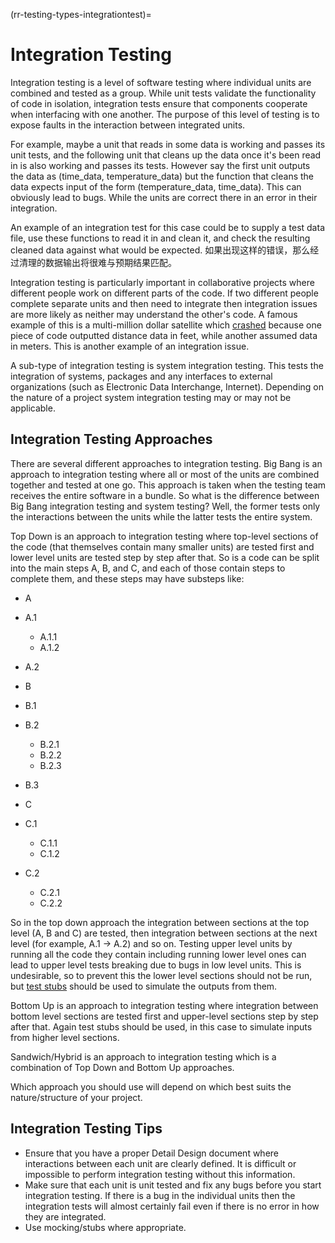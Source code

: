 (rr-testing-types-integrationtest)=
# Integration Testing

Integration testing is a level of software testing where individual units are combined and tested as a group. While unit tests validate the functionality of code in isolation, integration tests ensure that components cooperate when interfacing with one another. The purpose of this level of testing is to expose faults in the interaction between integrated units.

For example, maybe a unit that reads in some data is working and passes its unit tests, and the following unit that cleans up the data once it's been read in is also working and passes its tests. However say the first unit outputs the data as (time_data, temperature_data) but the function that cleans the data expects input of the form (temperature_data, time_data). This can obviously lead to bugs. While the units are correct there in an error in their integration.

An example of an integration test for this case could be to supply a test data file, use these functions to read it in and clean it, and check the resulting cleaned data against what would be expected. 如果出现这样的错误，那么经过清理的数据输出将很难与预期结果匹配。

Integration testing is particularly important in collaborative projects where different people work on different parts of the code. If two different people complete separate units and then need to integrate then integration issues are more likely as neither may understand the other's code. A famous example of this is a multi-million dollar satellite which [crashed](https://en.wikipedia.org/wiki/Mars_Climate_Orbiter) because one piece of code outputted distance data in feet, while another assumed data in meters. This is another example of an integration issue.

A sub-type of integration testing is system integration testing. This tests the integration of systems, packages and any interfaces to external organizations (such as Electronic Data Interchange, Internet). Depending on the nature of a project system integration testing may or may not be applicable.

## Integration Testing Approaches

There are several different approaches to integration testing. Big Bang is an approach to integration testing where all or most of the units are combined together and tested at one go. This approach is taken when the testing team receives the entire software in a bundle. So what is the difference between Big Bang integration testing and system testing? Well, the former tests only the interactions between the units while the latter tests the entire system.

Top Down is an approach to integration testing where top-level sections of the code (that themselves contain many smaller units) are tested first and lower level units are tested step by step after that. So is a code can be split into the main steps A, B, and C, and each of those contain steps to complete them, and these steps may have substeps like:

- A
- A.1
  - A.1.1
  - A.1.2
- A.2
- B
- B.1
- B.2
  - B.2.1
  - B.2.2
  - B.2.3
- B.3

- C
- C.1
  - C.1.1
  - C.1.2
- C.2
  - C.2.1
  - C.2.2

So in the top down approach the integration between sections at the top level (A, B and C) are tested, then integration between sections at the next level (for example, A.1 -> A.2) and so on. Testing upper level units by running all the code they contain including running lower level ones can lead to upper level tests breaking due to bugs in low level units. This is undesirable, so to prevent this the lower level sections should not be run, but [test stubs](#Use_test_doubles_stubs_mocking_where_appropriate) should be used to simulate the outputs from them.

Bottom Up is an approach to integration testing where integration between bottom level sections are tested first and upper-level sections step by step after that. Again test stubs should be used, in this case to simulate inputs from higher level sections.

Sandwich/Hybrid is an approach to integration testing which is a combination of Top Down and Bottom Up approaches.

Which approach you should use will depend on which best suits the nature/structure of your project.

## Integration Testing Tips

- Ensure that you have a proper Detail Design document where interactions between each unit are clearly defined. It is difficult or impossible to perform integration testing without this information.
- Make sure that each unit is unit tested and fix any bugs before you start integration testing. If there is a bug in the individual units then the integration tests will almost certainly fail even if there is no error in how they are integrated.
- Use mocking/stubs where appropriate.
